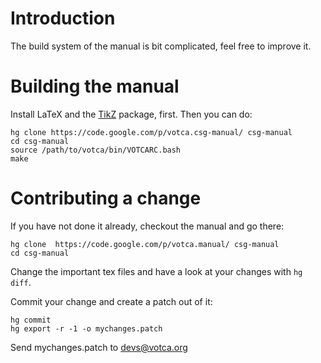 # Introduction #
The build system of the manual is bit complicated, feel free to improve it.

# Building the manual #
Install LaTeX and the [TikZ](http://sourceforge.net/projects/pgf/) package, first. Then you can do:
```
hg clone https://code.google.com/p/votca.csg-manual/ csg-manual
cd csg-manual
source /path/to/votca/bin/VOTCARC.bash
make
```

# Contributing a change #
If you have not done it already, checkout the manual and go there:
```
hg clone  https://code.google.com/p/votca.manual/ csg-manual
cd csg-manual
```
Change the important tex files and have a look at your changes with `hg diff`.

Commit your change and create a patch out of it:
```
hg commit
hg export -r -1 -o mychanges.patch
```
Send mychanges.patch to devs@votca.org
